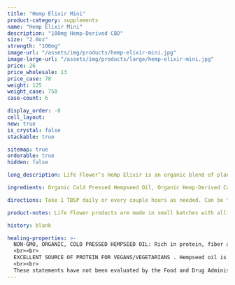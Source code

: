 ```yaml
---
title: "Hemp Elixir Mini"
product-category: supplements
name: "Hemp Elixir Mini"
description: "100mg Hemp-Derived CBD"
size: "2.0oz"
strength: "100mg"
image-url: "/assets/img/products/hemp-elixir-mini.jpg"
image-large-url: "/assets/img/products/large/hemp-elixir-mini.jpg"
price: 26
price_wholesale: 13
price_case: 78
weight: 125
weight_case: 750
case-count: 6

display_order: -8
cell_layout:
new: true
is_crystal: false
stackable: true

sitemap: true
orderable: true
hidden: false

long_description: Life Flower’s Hemp Elixir is an organic blend of plant oils that are formulated to fight chronic pain and inflammation. Our super ingredients work synergistically to provide a natural, long-lasting solution to issues like sciatica, arthritis, eczema and other chronic pain. We are proud to offer Mother Nature’s nutritional, natural replacement for synthetic, man-made pain killers that cause other diseases in the body.

ingredients: Organic Cold Pressed Hempseed Oil, Organic Hemp-Derived Cannabidiol Isolate

directions: Take 1 TBSP daily or every couple hours as needed. Can be taken directly or added into smoothies, protein shakes and more.

product-notes: Life Flower products are made in small batches with all-natural and boutique ingredients. Orders are processed and ship within 14 business days. Please allow additional time for&nbsp;delivery.

history: blank

healing-properties: >- 
  NON-GMO, ORGANIC, COLD PRESSED HEMPSEED OIL: Rich in protein, fiber and loaded with all 20 amino acids hempseed oil has a perfect fatty acid profile of omega-3 fats and GLA which helps strengthen the immune system and naturally balance both inflammation and hormones.
  <br><br>
  EXCELLENT SOURCE OF PROTEIN FOR VEGANS/VEGETARIANS . Hempseed oil is considered a perfect protein, containing not only all 20 amino acids but also the essential 9 of them that cannot be produced by our human bodies.
  <br><br>
  These statements have not been evaluated by the Food and Drug Administration. These products are not intended to diagnose, treat, cure, or prevent disease.
---
```

